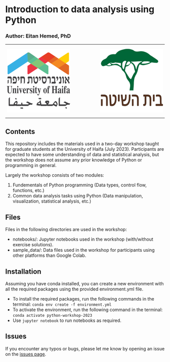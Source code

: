 # Introduction to data analysis using Python

### Author: Eitan Hemed, PhD

---
<p align="center">
<img src="https://github.com/EitanHemed/python-workshop-2023/blob/main/logos/_uni.png?raw=true" width="200" height="200" >
&nbsp&nbsp&nbsp&nbsp&nbsp&nbsp&nbsp&nbsp&nbsp&nbsp&nbsp&nbsp&nbsp&nbsp&nbsp&nbsp&nbsp&nbsp&nbsp&nbsp&nbsp&nbsp
<img src="https://github.com/EitanHemed/python-workshop-2023/blob/main/logos/_beit.png?raw=true" width="200" height="200" >
</p>

---

## Contents

This repository includes the materials used in a two-day workshop taught for graduate students at the University of Haifa (July 2023). Participants are 
expected to have some understanding of data and statistical analysis, but the workshop does not assume any prior knowledge of Python or programming in general.


Largely the workshop consists of two modules:
1. Fundementals of Python programming (Data types, control flow, functions, etc.)
2. Common data analysis tasks using Python (Data manipulation, visualization, statistical analysis, etc.)



## Files
Files in the following directories are used in the workshop:
* notebooks/: Jupyter notebooks used in the workshop (with/without exercise solutions).
* sample_data/: Data files used in the workshop for participants using other platforms than Google Colab.


## Installation

Assuming you have conda installed, you can create a new environment with all the required packages using the provided environment.yml file.

* To install the required packages, run the following commands in the terminal:
```conda env create -f environment.yml```
* To activate the environment, run the following command in the terminal:
```conda activate python-workshop-2023```
* Use `jupyter notebook` to run notebooks as required. 

## Issues
If you encounter any typos or bugs, please let me know by opening an issue on the [issues page](github.com/EitanHemed/python-workshop-2023/issues).
